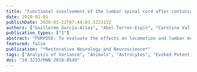 ```yaml
---
title: "Functional involvement of the lumbar spinal cord after contusion to T8 spinal segment of the rat"
date: 2010-01-01
publishDate: 2020-01-22T07:44:03.522315Z
authors: ["Guillermo García-Alías", "Abel Torres-Espín", "Carolina Vallejo", "Xavier Navarro"]
publication_types: ["2"]
abstract: "PURPOSE: To evaluate the effects on locomotion and lumbar motoneuron function after a contusion to the midthoracic spinal cord of the rat. METHODS: Five animals received a moderate contusion on T8, and over 28 days postoperation (dpo) locomotion and motor electrophysiological outcome were compared with five sham-operated animals. RESULTS: At 28 dpo, the contused animals supported their body weight (BBB score =11.5 ± 0.5) and stepped uncoordinatedly. Motor evoked potentials recorded in the tibialis anterior (TA) and plantar muscles (PL), and longitudinal interlimb reflexes recorded in the TA muscles were abolished. The M wave recorded in the TA showed a decrease in amplitude by 7 dpo, which remained invariable until the end of the evaluation (88 ± 3% of preoperative values), whereas in the PL muscle it was not affected. Injured animals presented hyperreflexia, as shown by an increased H/M ratio. Histological analysis showed similar number of retrogradely traced TA motoneurons between groups, and that contused animals presented hypertrophied astrocytes in the most rostral but not caudal segments of the lumbar enlargement. CONCLUSION: These results indicate that after contusion to the thoracic spinal cord, the lumbar segments undergo structural and functional changes, following a rostro-caudal gradient extension."
featured: false
publication: "*Restorative Neurology and Neuroscience*"
tags: ["Analysis of Variance", "Animals", "Astrocytes", "Evoked Potentials", "Motor", "Female", "Immunohistochemistry", "Lumbar Vertebrae", "Motor Activity", "Motor Neurons", "Neural Conduction", "Rats", "Rats", "Sprague-Dawley", "Spinal Cord", "Spinal Cord Injuries", "Thoracic Vertebrae"]
doi: "10.3233/RNN-2010-0549"
---
```


